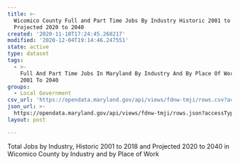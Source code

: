 ```yaml
---
title: >-
  Wicomico County Full and Part Time Jobs By Industry Historic 2001 to 2018 and
  Projected 2020 to 2040
created: '2020-11-10T17:24:45.268217'
modified: '2020-12-04T19:14:46.247551'
state: active
type: dataset
tags:
  - >-
    Full And Part Time Jobs In Maryland By Industry And By Place Of Work From
    2001 To 2040
groups:
  - Local Government
csv_url: 'https://opendata.maryland.gov/api/views/fdnw-tmji/rows.csv?accessType=DOWNLOAD'
json_url: >-
  https://opendata.maryland.gov/api/views/fdnw-tmji/rows.json?accessType=DOWNLOAD
layout: post

---
```

Total Jobs by Industry, Historic 2001 to 2018 and Projected 2020 to 2040 in Wicomico County by Industry and by Place of Work
